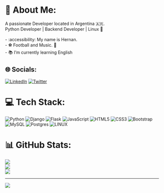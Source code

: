 # 💫 About Me:
<p align="left">A passionate Developer located in Argentina 🇦🇷.<br>Python Developer | Backend Developer | Linux 🙌 <br><br>- :accessibility: My name is Hernan.<br>- ⚽ Football and Music. 🎵<br> - 📚 I’m currently learning English</p>

## 🌐 Socials:
[![LinkedIn](https://img.shields.io/badge/LinkedIn-%230077B5.svg?logo=linkedin&logoColor=white)](https://linkedin.com/in/hernan-rosero) [![Twitter](https://img.shields.io/badge/Twitter-%231DA1F2.svg?logo=Twitter&logoColor=white)](https://twitter.com/hernagusdev) 

# 💻 Tech Stack:
![Python](https://img.shields.io/badge/python-3670A0?style=for-the-badge&logo=python&logoColor=ffdd54) ![Django](https://img.shields.io/badge/django-%23092E20.svg?style=for-the-badge&logo=django&logoColor=white) ![Flask](https://img.shields.io/badge/flask-%23000.svg?style=for-the-badge&logo=flask&logoColor=white) ![JavaScript](https://img.shields.io/badge/javascript-%23ED8B00.svg?style=for-the-badge&logo=javascript&logoColor=white) ![HTML5](https://img.shields.io/badge/html5-%23E34F26.svg?style=for-the-badge&logo=html5&logoColor=white) ![CSS3](https://img.shields.io/badge/css3-%231572B6.svg?style=for-the-badge&logo=css3&logoColor=white) ![Bootstrap](https://img.shields.io/badge/bootstrap-%23563D7C.svg?style=for-the-badge&logo=bootstrap&logoColor=white) ![MySQL](https://img.shields.io/badge/mysql-%2300f.svg?style=for-the-badge&logo=mysql&logoColor=white) ![Postgres](https://img.shields.io/badge/postgres-%23316192.svg?style=for-the-badge&logo=postgresql&logoColor=white) ![LINUX](https://img.shields.io/badge/Linux-FCC624?style=for-the-badge&logo=linux&logoColor=black)
# 📊 GitHub Stats:
![](https://github-readme-stats.vercel.app/api?username=agusrosero&theme=midnight-purple&hide_border=false&include_all_commits=true&count_private=true)<br/>
![](https://github-readme-streak-stats.herokuapp.com/?user=agusrosero&theme=midnight-purple&hide_border=false)<br/>
![](https://github-readme-stats.vercel.app/api/top-langs/?username=agusrosero&theme=midnight-purple&hide_border=false&include_all_commits=true&count_private=true&layout=compact)

---
[![](https://visitcount.itsvg.in/api?id=agusrosero&icon=2&color=11)](https://visitcount.itsvg.in)

<!-- Proudly created with GPRM ( https://gprm.itsvg.in ) -->
